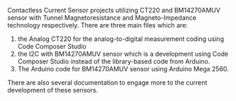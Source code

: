 Contactless Current Sensor projects utilizing CT220 and BM14270AMUV sensor with Tunnel Magnetoresistance and Magneto-Impedance technology respectively. 
There are three main files which are:
1) the Analog CT220 for the analog-to-digital measurement coding using Code Composer Studio
2) the I2C with BM14270AMUV sensor which is a development using Code Composer Studio instead of the library-based code from Arduino.
3) The Arduino code for BM14270AMUV sensor using Arduino Mega 2560.

There are also several documentation to engage more to the current development of these sensors.
